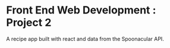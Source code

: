 # Front End Web Development : Project 2

A recipe app built with react and data from the Spoonacular API.